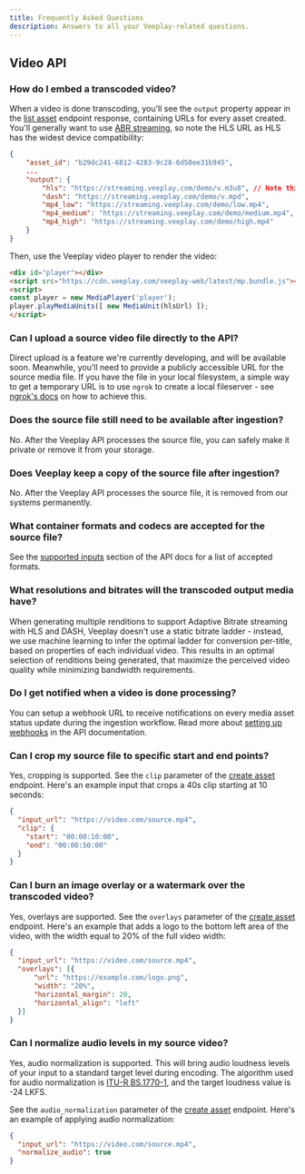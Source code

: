 ```yaml
---
title: Frequently Asked Questions
description: Answers to all your Veeplay-related questions.
---
```


## Video API

### How do I embed a transcoded video?
When a video is done transcoding, you'll see the `output` property appear in the [list asset](/video-api/#operation/listAssets) endpoint response, containing URLs for every asset created. You'll generally want to use [ABR streaming](/docs/video-guides/how-video-streaming-works), so note the HLS URL as HLS has the widest device compatibility:

```json
{
    "asset_id": "b29dc241-6812-4283-9c28-6d50ee31b945",
    ...
    "output": {
        "hls": "https://streaming.veeplay.com/demo/v.m3u8", // Note this URL
        "dash": "https://streaming.veeplay.com/demo/v.mpd",
        "mp4_low": "https://streaming.veeplay.com/demo/low.mp4",
        "mp4_medium": "https://streaming.veeplay.com/demo/medium.mp4",
        "mp4_high": "https://streaming.veeplay.com/demo/high.mp4"
    }
}
```

Then, use the Veeplay video player to render the video:

```html
<div id="player"></div>
<script src="https://cdn.veeplay.com/veeplay-web/latest/mp.bundle.js"></script>
<script>
const player = new MediaPlayer('player');
player.playMediaUnits([ new MediaUnit(hlsUrl) ]);
</script>
```

### Can I upload a source video file directly to the API?
Direct upload is a feature we're currently developing, and will be available soon. Meanwhile, you'll need to provide a publicly accessible URL for the source media file. If you have the file in your local filesystem, a simple way to get a temporary URL is to use `ngrok` to create a local fileserver - see [ngrok's docs](https://ngrok.com/docs#http-file-urls) on how to achieve this.

### Does the source file still need to be available after ingestion?
No. After the Veeplay API processes the source file, you can safely make it private or remove it from your storage.

### Does Veeplay keep a copy of the source file after ingestion?
No. After the Veeplay API processes the source file, it is removed from our systems permanently.

### What container formats and codecs are accepted for the source file?
See the [supported inputs](/video-api/#section/Supported-Inputs) section of the API docs for a list of accepted formats.

### What resolutions and bitrates will the transcoded output media have?
When generating multiple renditions to support Adaptive Bitrate streaming with HLS and DASH, Veeplay doesn't use a static bitrate ladder - instead, we use machine learning to infer the optimal ladder for conversion per-title, based on properties of each individual video. This results in an optimal selection of renditions being generated, that maximize the perceived video quality while minimizing bandwidth requirements.

### Do I get notified when a video is done processing?
You can setup a webhook URL to receive notifications on every media asset status update during the ingestion workflow. Read more about [setting up webhooks](/video-api/#section/Webhooks) in the API documentation.

### Can I crop my source file to specific start and end points?
Yes, cropping is supported. See the `clip` parameter of the [create asset](/video-api/#operation/createAsset) endpoint. Here's an example input that crops a 40s clip starting at 10 seconds:

```json
{
  "input_url": "https://video.com/source.mp4",
  "clip": {
    "start": "00:00:10:00",
    "end": "00:00:50:00"
  }
}
```

### Can I burn an image overlay or a watermark over the transcoded video?
Yes, overlays are supported. See the `overlays` parameter of the [create asset](/video-api/#operation/createAsset) endpoint. Here's an example that adds a logo to the bottom left area of the video, with the width equal to 20% of the full video width:

```json
{
  "input_url": "https://video.com/source.mp4",
  "overlays": [{
      "url": "https://example.com/logo.png",
      "width": "20%",
      "horizontal_margin": 20,
      "horizontal_align": "left"
  }]
}
```

### Can I normalize audio levels in my source video?
Yes, audio normalization is supported. This will bring audio loudness levels of your input to a standard target level during encoding. The algorithm used for audio normalization is [ITU-R BS.1770-1](https://www.itu.int/rec/R-REC-BS.1770), and the target loudness value is -24 LKFS.

See the `audio_normalization` parameter of the [create asset](/video-api/#operation/createAsset) endpoint. Here's an example of applying audio normalization:

```json
{
  "input_url": "https://video.com/source.mp4",
  "normalize_audio": true
}
```
